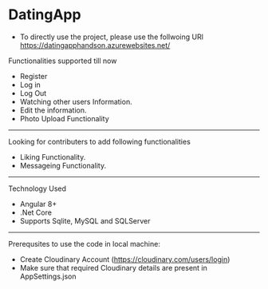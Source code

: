 # DatingApp
 * To directly use the project, please use the follwoing URl
 https://datingapphandson.azurewebsites.net/
 
 Functionalities supported till now
  * Register
  * Log in
  * Log Out
  * Watching other users Information.
  * Edit the information.
  * Photo Upload Functionality
  **************************************************************************************
  Looking for contributers to add following functionalities
  * Liking Functionality.
  * Messageing Functionality.
*****************************************************************************************

Technology Used
  * Angular 8+
  * .Net Core
  * Supports Sqlite, MySQL and SQLServer
  
******************************************************************************************

Prerequsites to use the code in local machine:
  * Create Cloudinary Account (https://cloudinary.com/users/login)
  * Make sure that required Cloudinary details are present in AppSettings.json
